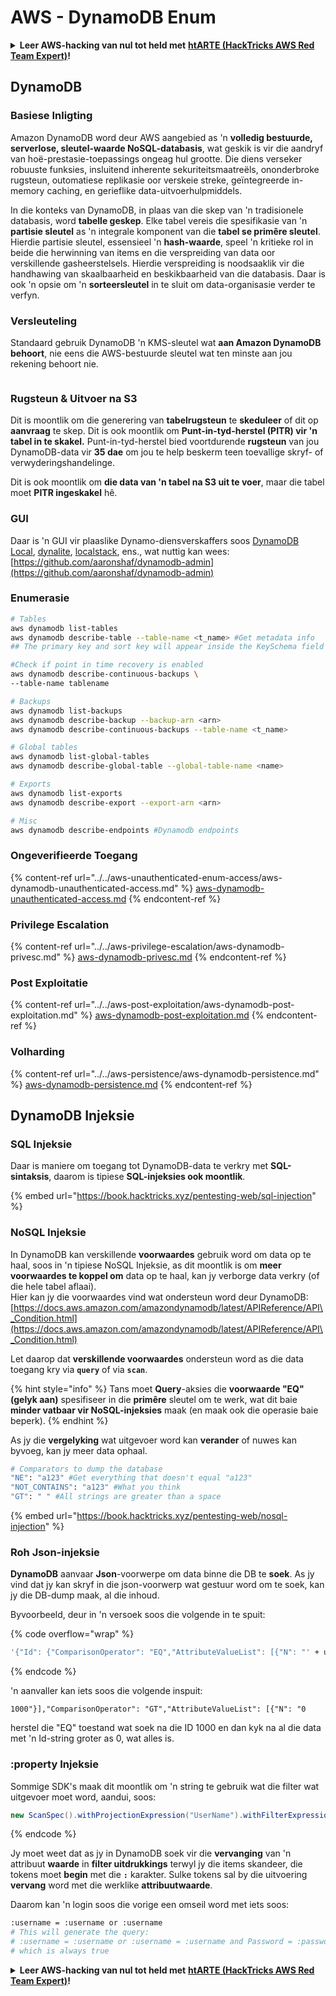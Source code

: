 # AWS - DynamoDB Enum

<details>

<summary><strong>Leer AWS-hacking van nul tot held met</strong> <a href="https://training.hacktricks.xyz/courses/arte"><strong>htARTE (HackTricks AWS Red Team Expert)</strong></a><strong>!</strong></summary>

Ander maniere om HackTricks te ondersteun:

* As jy jou **maatskappy geadverteer wil sien in HackTricks** of **HackTricks in PDF wil aflaai**, kyk na die [**SUBSCRIPTION PLANS**](https://github.com/sponsors/carlospolop)!
* Kry die [**amptelike PEASS & HackTricks swag**](https://peass.creator-spring.com)
* Ontdek [**The PEASS Family**](https://opensea.io/collection/the-peass-family), ons versameling eksklusiewe [**NFTs**](https://opensea.io/collection/the-peass-family)
* **Sluit aan by die** 💬 [**Discord-groep**](https://discord.gg/hRep4RUj7f) of die [**telegram-groep**](https://t.me/peass) of **volg** ons op **Twitter** 🐦 [**@hacktricks_live**](https://twitter.com/hacktricks_live)**.**
* **Deel jou hacking-truuks deur PR's in te dien by die** [**HackTricks**](https://github.com/carlospolop/hacktricks) en [**HackTricks Cloud**](https://github.com/carlospolop/hacktricks-cloud) github-repos.

</details>

## DynamoDB

### Basiese Inligting

Amazon DynamoDB word deur AWS aangebied as 'n **volledig bestuurde, serverlose, sleutel-waarde NoSQL-databasis**, wat geskik is vir die aandryf van hoë-prestasie-toepassings ongeag hul grootte. Die diens verseker robuuste funksies, insluitend inherente sekuriteitsmaatreëls, ononderbroke rugsteun, outomatiese replikasie oor verskeie streke, geïntegreerde in-memory caching, en gerieflike data-uitvoerhulpmiddels.

In die konteks van DynamoDB, in plaas van die skep van 'n tradisionele databasis, word **tabelle geskep**. Elke tabel vereis die spesifikasie van 'n **partisie sleutel** as 'n integrale komponent van die **tabel se primêre sleutel**. Hierdie partisie sleutel, essensieel 'n **hash-waarde**, speel 'n kritieke rol in beide die herwinning van items en die verspreiding van data oor verskillende gasheerstelsels. Hierdie verspreiding is noodsaaklik vir die handhawing van skaalbaarheid en beskikbaarheid van die databasis. Daar is ook 'n opsie om 'n **sorteersleutel** in te sluit om data-organisasie verder te verfyn.

### Versleuteling

Standaard gebruik DynamoDB 'n KMS-sleutel wat **aan Amazon DynamoDB behoort**, nie eens die AWS-bestuurde sleutel wat ten minste aan jou rekening behoort nie.

<figure><img src="https://lh4.googleusercontent.com/JjtNS7aA-_GRMgZb4v93jWEQJi6DQdUPq0FEpzZPdeyCeNoG05p0NJiV9Zs-ULs_-Tfjmx0W1ZgsE2Ui2ljo7D-1a87Xny-gpLVQO0XmXdFoph9ci1RepbVNwaCe9oPruEZSEDxGTxF5dIv6pW1WpT6kWA=s2048" alt=""><figcaption></figcaption></figure>

### Rugsteun & Uitvoer na S3

Dit is moontlik om die generering van **tabelrugsteun** te **skeduleer** of dit op **aanvraag** te skep. Dit is ook moontlik om **Punt-in-tyd-herstel (PITR) vir 'n tabel in te skakel.** Punt-in-tyd-herstel bied voortdurende **rugsteun** van jou DynamoDB-data vir **35 dae** om jou te help beskerm teen toevallige skryf- of verwyderingshandelinge.

Dit is ook moontlik om **die data van 'n tabel na S3 uit te voer**, maar die tabel moet **PITR ingeskakel** hê.

### GUI

Daar is 'n GUI vir plaaslike Dynamo-diensverskaffers soos [DynamoDB Local](https://aws.amazon.com/blogs/aws/dynamodb-local-for-desktop-development/), [dynalite](https://github.com/mhart/dynalite), [localstack](https://github.com/localstack/localstack), ens., wat nuttig kan wees: [https://github.com/aaronshaf/dynamodb-admin](https://github.com/aaronshaf/dynamodb-admin)

### Enumerasie
```bash
# Tables
aws dynamodb list-tables
aws dynamodb describe-table --table-name <t_name> #Get metadata info
## The primary key and sort key will appear inside the KeySchema field

#Check if point in time recovery is enabled
aws dynamodb describe-continuous-backups \
--table-name tablename

# Backups
aws dynamodb list-backups
aws dynamodb describe-backup --backup-arn <arn>
aws dynamodb describe-continuous-backups --table-name <t_name>

# Global tables
aws dynamodb list-global-tables
aws dynamodb describe-global-table --global-table-name <name>

# Exports
aws dynamodb list-exports
aws dynamodb describe-export --export-arn <arn>

# Misc
aws dynamodb describe-endpoints #Dynamodb endpoints
```
### Ongeverifieerde Toegang

{% content-ref url="../../aws-unauthenticated-enum-access/aws-dynamodb-unauthenticated-access.md" %}
[aws-dynamodb-unauthenticated-access.md](../../aws-unauthenticated-enum-access/aws-dynamodb-unauthenticated-access.md)
{% endcontent-ref %}

### Privilege Escalation

{% content-ref url="../../aws-privilege-escalation/aws-dynamodb-privesc.md" %}
[aws-dynamodb-privesc.md](../../aws-privilege-escalation/aws-dynamodb-privesc.md)
{% endcontent-ref %}

### Post Exploitatie

{% content-ref url="../../aws-post-exploitation/aws-dynamodb-post-exploitation.md" %}
[aws-dynamodb-post-exploitation.md](../../aws-post-exploitation/aws-dynamodb-post-exploitation.md)
{% endcontent-ref %}

### Volharding

{% content-ref url="../../aws-persistence/aws-dynamodb-persistence.md" %}
[aws-dynamodb-persistence.md](../../aws-persistence/aws-dynamodb-persistence.md)
{% endcontent-ref %}

## DynamoDB Injeksie

### SQL Injeksie

Daar is maniere om toegang tot DynamoDB-data te verkry met **SQL-sintaksis**, daarom is tipiese **SQL-injeksies ook moontlik**.

{% embed url="https://book.hacktricks.xyz/pentesting-web/sql-injection" %}

### NoSQL Injeksie

In DynamoDB kan verskillende **voorwaardes** gebruik word om data op te haal, soos in 'n tipiese NoSQL Injeksie, as dit moontlik is om **meer voorwaardes te koppel om** data op te haal, kan jy verborge data verkry (of die hele tabel aflaai).\
Hier kan jy die voorwaardes vind wat ondersteun word deur DynamoDB: [https://docs.aws.amazon.com/amazondynamodb/latest/APIReference/API\_Condition.html](https://docs.aws.amazon.com/amazondynamodb/latest/APIReference/API\_Condition.html)

Let daarop dat **verskillende voorwaardes** ondersteun word as die data toegang kry via **`query`** of via **`scan`**.

{% hint style="info" %}
Tans moet **Query**-aksies die **voorwaarde "EQ" (gelyk aan)** spesifiseer in die **primêre** sleutel om te werk, wat dit baie **minder vatbaar vir NoSQL-injeksies** maak (en maak ook die operasie baie beperk).
{% endhint %}

As jy die **vergelyking** wat uitgevoer word kan **verander** of nuwes kan byvoeg, kan jy meer data ophaal.
```bash
# Comparators to dump the database
"NE": "a123" #Get everything that doesn't equal "a123"
"NOT_CONTAINS": "a123" #What you think
"GT": " " #All strings are greater than a space
```
{% embed url="https://book.hacktricks.xyz/pentesting-web/nosql-injection" %}

### Roh Json-injeksie

**DynamoDB** aanvaar **Json**-voorwerpe om data binne die DB te **soek**. As jy vind dat jy kan skryf in die json-voorwerp wat gestuur word om te soek, kan jy die DB-dump maak, al die inhoud.

Byvoorbeeld, deur in 'n versoek soos die volgende in te spuit:

{% code overflow="wrap" %}
```bash
'{"Id": {"ComparisonOperator": "EQ","AttributeValueList": [{"N": "' + user_input + '"}]}}'
```
{% endcode %}

'n aanvaller kan iets soos die volgende inspuit:

`1000"}],"ComparisonOperator": "GT","AttributeValueList": [{"N": "0`

herstel die "EQ" toestand wat soek na die ID 1000 en dan kyk na al die data met 'n Id-string groter as 0, wat alles is.

### :property Injeksie

Sommige SDK's maak dit moontlik om 'n string te gebruik wat die filter wat uitgevoer moet word, aandui, soos:
```java
new ScanSpec().withProjectionExpression("UserName").withFilterExpression(user_input+" = :username and Password = :password").withValueMap(valueMap)
```
{% endcode %}

Jy moet weet dat as jy in DynamoDB soek vir die **vervanging** van 'n attribuut **waarde** in **filter uitdrukkings** terwyl jy die items skandeer, die tokens moet **begin** met die **`:`** karakter. Sulke tokens sal by die uitvoering **vervang** word met die werklike **attribuutwaarde**.

Daarom kan 'n login soos die vorige een omseil word met iets soos:
```bash
:username = :username or :username
# This will generate the query:
# :username = :username or :username = :username and Password = :password
# which is always true
```
<details>

<summary><strong>Leer AWS-hacking van nul tot held met</strong> <a href="https://training.hacktricks.xyz/courses/arte"><strong>htARTE (HackTricks AWS Red Team Expert)</strong></a><strong>!</strong></summary>

Ander maniere om HackTricks te ondersteun:

* As jy jou **maatskappy geadverteer wil sien in HackTricks** of **HackTricks in PDF wil aflaai**, kyk na die [**SUBSCRIPTION PLANS**](https://github.com/sponsors/carlospolop)!
* Kry die [**amptelike PEASS & HackTricks swag**](https://peass.creator-spring.com)
* Ontdek [**The PEASS Family**](https://opensea.io/collection/the-peass-family), ons versameling eksklusiewe [**NFTs**](https://opensea.io/collection/the-peass-family)
* **Sluit aan by die** 💬 [**Discord-groep**](https://discord.gg/hRep4RUj7f) of die [**telegram-groep**](https://t.me/peass) of **volg** ons op **Twitter** 🐦 [**@hacktricks_live**](https://twitter.com/hacktricks_live)**.**
* **Deel jou hacking-truuks deur PR's in te dien by die** [**HackTricks**](https://github.com/carlospolop/hacktricks) en [**HackTricks Cloud**](https://github.com/carlospolop/hacktricks-cloud) github-opslag.

</details>
